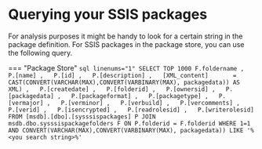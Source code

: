 # Querying your SSIS packages

For analysis purposes it might be handy to look for a certain string in the package definition. For SSIS packages 
in the package store, you can use the following query.

=== "Package Store"
    ``` sql linenums="1"
    SELECT TOP 1000
        F.foldername
    ,	P.[name]
    ,	P.[id]
    ,	P.[description]
    ,	[XML_content]		= CAST(CONVERT(VARCHAR(MAX),CONVERT(VARBINARY(MAX), packagedata)) AS XML)
    ,	P.[createdate]
    ,	P.[folderid]
    ,	P.[ownersid]
    ,	P.[packagedata]
    ,	P.[packageformat]
    ,	P.[packagetype]
    ,	P.[vermajor]
    ,	P.[verminor]
    ,	P.[verbuild]
    ,	P.[vercomments]
    ,	P.[verid]
    ,	P.[isencrypted]
    ,	P.[readrolesid]
    ,	P.[writerolesid]
    FROM [msdb].[dbo].[sysssispackages] P
        JOIN msdb.dbo.sysssispackagefolders F
            ON P.folderid = F.folderid
    WHERE 1=1
        AND CONVERT(VARCHAR(MAX),CONVERT(VARBINARY(MAX), packagedata)) LIKE '%<you search string>%'
    ```